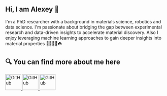 ## Hi, I am Alexey 👋

I'm a PhD researcher with a background in materials science, robotics and data science. I'm passionate about bridging the gap between experimental research and data-driven insights to accelerate material discovery. Also I enjoy leveraging machine learning approaches to gain deeper insights into material properties 🧪🔬🔋🤖☘️

## 🔍 You can find more about me here

<a href="https://de.linkedin.com/in/alexey-sanin">
  <img src="https://upload.wikimedia.org/wikipedia/commons/c/ca/LinkedIn_logo_initials.png" alt="GitHub" width="50" height="50">
</a>
<a href="https://orcid.org/0000-0003-1796-9224">
  <img src="https://upload.wikimedia.org/wikipedia/commons/0/06/ORCID_iD.svg" alt="GitHub" width="50" height="50">
</a>
<a href="https://www.researchgate.net/profile/Alexey-Sanin">
  <img src="https://upload.wikimedia.org/wikipedia/commons/thumb/5/5e/ResearchGate_icon_SVG.svg/240px-ResearchGate_icon_SVG.svg.png" alt="GitHub" width="50" height="50">
</a>

<!--
**saninalexey/saninalexey** is a ✨ _special_ ✨ repository because its `README.md` (this file) appears on your GitHub profile.

Here are some ideas to get you started:

- 🔭 I’m currently working on ...
- 🌱 I’m currently learning ...
- 👯 I’m looking to collaborate on ...
- 🤔 I’m looking for help with ...
- 💬 Ask me about ...
- 📫 How to reach me: ...
- 😄 Pronouns: ...
- ⚡ Fun fact: ...
-->
